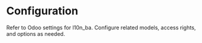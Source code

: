 # Configuration

Refer to Odoo settings for l10n_ba. Configure related models, access rights, and options as needed.
